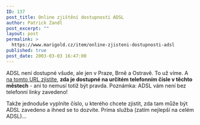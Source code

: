 ```yaml
---
ID: 137
post_title: Online zjištění dostupnosti ADSL
author: Patrick Zandl
post_excerpt: ""
layout: post
permalink: >
  https://www.marigold.cz/item/online-zjisteni-dostupnosti-adsl
published: true
post_date: 2003-03-03 16:47:00
---
```

<P>ADSL není dostupné všude, ale jen v Praze, Brně a Ostravě. To už víme. A <A href="http://cweb.core.telecom.cz:9001/ADSLReg/checkDSLAM.htm" target=_blank>na tomto URL zjistíte</A>, <STRONG>zda je dostupné na určitém telefonním čísle v těchto městech</STRONG> - ani to nemusí totiž být pravda. Poznámka: ADSL vám není bez telefonní linky zavedeno!</P>
<P>Takže jednoduše vyplníte číslo, u kterého chcete zjistit, zda tam může být ADSL zavedeno a ihned se to dozvíte. Prima služba (zatím nejlepší na celém ADSL)...</P>